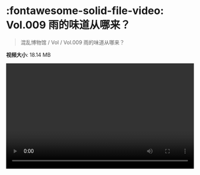 # :fontawesome-solid-file-video: Vol.009 雨的味道从哪来？

> 混乱博物馆 / Vol / Vol.009 雨的味道从哪来？

**视频大小**: 18.14 MB

<video id="V-20385953b6fbb7378d7801933f016190" width="512" height="288" preload="none" playsinline webkit-playsinline></video>